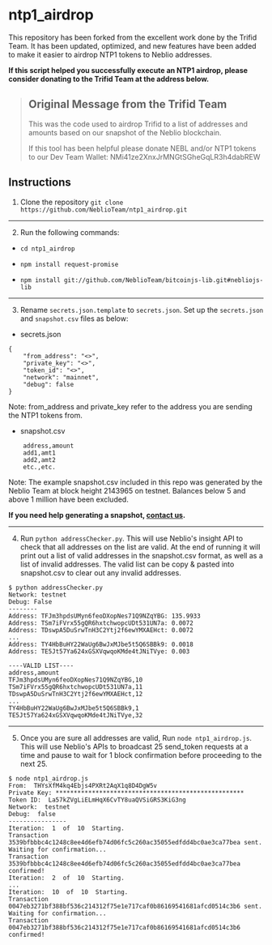 # ntp1_airdrop

This repository has been forked from the excellent work done by the Trifid Team. It has been updated, optimized, and new features have been added to make it easier to airdrop NTP1 tokens to Neblio addresses. 

**If this script helped you successfully execute an NTP1 airdrop, please consider donating to the Trifid Team at the address below.**


> Original Message from the Trifid Team
> ----------------------------
> This was the code used to airdrop Trifid to a list of addresses and amounts based on our snapshot of the Neblio blockchain.
>
> If this tool has been helpful please donate NEBL and/or NTP1 tokens to our Dev Team Wallet:
> NMi41ze2XnxJrMNGtSGheGqLR3h4dabREW

## Instructions

1. Clone the repository `git clone https://github.com/NeblioTeam/ntp1_airdrop.git`
---

2. Run the following commands:

  * `cd ntp1_airdrop`

  * `npm install request-promise`

  * `npm install git://github.com/NeblioTeam/bitcoinjs-lib.git#nebliojs-lib`
---

3. Rename `secrets.json.template` to `secrets.json`. Set up the `secrets.json` and `snapshot.csv` files as below:

  * secrets.json
  ```
  {
      "from_address": "<>",
      "private_key": "<>",
      "token_id": "<>",
      "network": "mainnet",
      "debug": false
  }
  ```

Note: from_address and private_key refer to the address you are sending the NTP1 tokens from.

* snapshot.csv
```
    address,amount
    add1,amt1
    add2,amt2
    etc.,etc.
```

Note: The example snapshot.csv included in this repo was generated by the Neblio Team at block height 2143965 on testnet. Balances below 5 and above 1 million have been excluded. 

**If you need help generating a snapshot, [contact us](https://nebl.io/contact-us/).**

---

4. Run `python addressChecker.py`. This will use Neblio's insight API to check that all addresses on the list are valid. At the end of running it will print out a list of valid addresses in the snapshot.csv format, as well as a list of invalid addresses. The valid list can be copy & pasted into snapshot.csv to clear out any invalid addresses.
```
$ python addressChecker.py
Network: testnet
Debug: False
--------
Address: TFJm3hpdsUMyn6feoDXopNes71Q9NZqYBG: 135.9933
Address: TSm7iFVrx55gQR6hxtchwopcUDt531UN7a: 0.0072
Address: TDswpA5DuSrwTnH3C2Ytj2f6ewYMXAEHct: 0.0072
...
Address: TY4HbBuHY22WaUg6BwJxMJbe5t5Q6SBBk9: 0.0018
Address: TE5Jt57Ya624xGSXVqwqoKMde4tJNiTVye: 0.003

----VALID LIST----
address,amount
TFJm3hpdsUMyn6feoDXopNes71Q9NZqYBG,10
TSm7iFVrx55gQR6hxtchwopcUDt531UN7a,11
TDswpA5DuSrwTnH3C2Ytj2f6ewYMXAEHct,12
...
TY4HbBuHY22WaUg6BwJxMJbe5t5Q6SBBk9,1
TE5Jt57Ya624xGSXVqwqoKMde4tJNiTVye,32
```
---

5. Once you are sure all addresses are valid, Run `node ntp1_airdrop.js`. This will use Neblio's APIs to broadcast 25 send_token requests at a time and pause to wait for 1 block confirmation before proceeding to the next 25.
```
$ node ntp1_airdrop.js
From:  THYsXfM4kq4Ebjs4PXRt2AqX1q8D4DgW5v
Private Key: ****************************************************
Token ID:  La57kZVgLiELmHqX6CvTY8uaQVSiGRS3KiG3ng
Network:  testnet
Debug:  false
----------------
Iteration:  1  of  10  Starting.
Transaction 3539bfbbbc4c1248c8ee4d6efb74d06fc5c260ac35055edfdd4bc0ae3ca77bea sent. Waiting for confirmation...
Transaction 3539bfbbbc4c1248c8ee4d6efb74d06fc5c260ac35055edfdd4bc0ae3ca77bea confirmed!
Iteration:  2  of  10  Starting.
...
Iteration:  10  of  10  Starting.
Transaction 0047eb3271bf388bf536c214312f75e1e717caf0b86169541681afcd0514c3b6 sent. Waiting for confirmation...
Transaction 0047eb3271bf388bf536c214312f75e1e717caf0b86169541681afcd0514c3b6 confirmed!
```



